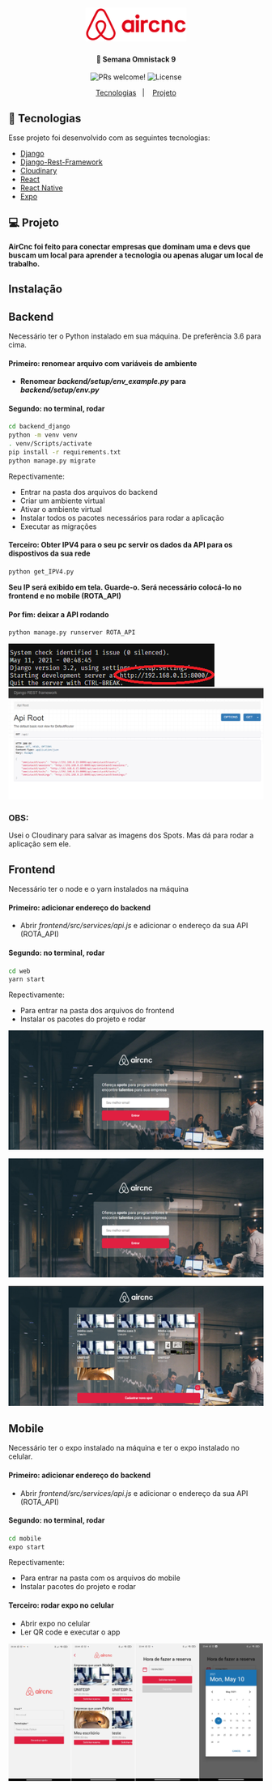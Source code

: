 <h1 align="center">
    <img alt="AirCnC" title="#delicinha" src="frontend/src/assets/logo-2.svg" width="200px" />
</h1>

<h4 align="center">
  🚀 Semana Omnistack 9
</h4>

<p align="center">
 <img src="https://img.shields.io/static/v1?label=PRs&message=welcome&color=7159c1&labelColor=000000" alt="PRs welcome!" />

  <img alt="License" src="https://img.shields.io/static/v1?label=license&message=MIT&color=7159c1&labelColor=000000">
</p>

<p align="center">
  <a href="#rocket-tecnologias">Tecnologias</a>&nbsp;&nbsp;&nbsp;|&nbsp;&nbsp;&nbsp;
  <a href="#-projeto">Projeto</a>
</p>

## :rocket: Tecnologias

Esse projeto foi desenvolvido com as seguintes tecnologias:

- [Django](https://www.djangoproject.com/)
- [Django-Rest-Framework](https://www.django-rest-framework.org/)
- [Cloudinary](https://cloudinary.com/)
- [React](https://reactjs.org)
- [React Native](https://facebook.github.io/react-native/)
- [Expo](https://expo.io/)

## 💻 Projeto
**AirCnc foi feito para conectar empresas que dominam uma e devs que buscam um local para aprender a tecnologia ou apenas alugar um local de trabalho.**

## Instalação
## Backend
Necessário ter o Python instalado em sua máquina. De preferência 3.6 para cima.

#### Primeiro: renomear arquivo com variáveis de ambiente
-  **Renomear _backend/setup/env_example.py_ para _backend/setup/env.py_**

#### Segundo: no terminal, rodar
```sh
cd backend_django
python -m venv venv
. venv/Scripts/activate
pip install -r requirements.txt
python manage.py migrate
```
Repectivamente:
- Entrar na pasta dos arquivos do backend
- Criar um ambiente virtual
- Ativar o ambiente virtual
- Instalar todos os pacotes necessários para rodar a aplicação
- Executar as migrações

#### Terceiro: Obter IPV4 para o seu pc servir os dados da API para os dispostivos da sua rede
```sh
python get_IPV4.py
```
**Seu IP será exibido em tela. Guarde-o. Será necessário colocá-lo no frontend e no mobile (ROTA_API)**

#### Por fim: deixar a API rodando

```sh
python manage.py runserver ROTA_API
```

![API 0](/images/api_0.png?raw=true)
![API 1](/images/api_1.png?raw=true)

### OBS:
Usei o Cloudinary para salvar as imagens dos Spots. Mas dá para rodar a aplicação sem ele.

## Frontend
Necessário ter o node e o yarn instalados na máquina

#### Primeiro: adicionar endereço do backend
- Abrir *frontend/src/services/api.js* e adicionar o endereço da sua API (ROTA_API)

#### Segundo: no terminal, rodar
```sh
cd web
yarn start
```
Repectivamente:
- Para entrar na pasta dos arquivos do frontend
- Instalar os pacotes do projeto e rodar


![Web 1](/images/web_1.png?raw=true)

![Web 2](/images/web_1.png?raw=true)

![Web 3](/images/web_2.png?raw=true)

## Mobile
Necessário ter o expo instalado na máquina e ter o expo instalado no celular.

#### Primeiro: adicionar endereço do backend
- Abrir *frontend/src/services/api.js* e adicionar o endereço da sua API (ROTA_API)

#### Segundo: no terminal, rodar
```sh
cd mobile
expo start
```

Repectivamente:
- Para entrar na pasta com os arquivos do mobile
- Instalar pacotes do projeto e rodar

#### Terceiro: rodar expo no celular
- Abrir expo no celular
- Ler QR code e executar o app

![Mobile 0](/images/mobile_0.png?raw=true)
